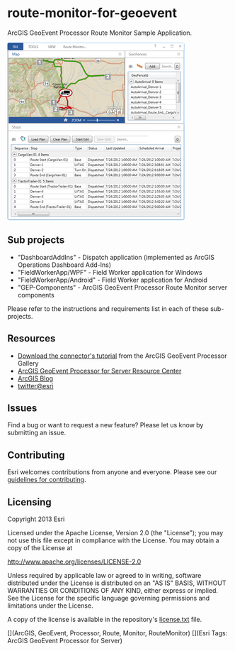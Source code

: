 # route-monitor-for-geoevent

ArcGIS GeoEvent Processor Route Monitor Sample Application.

![App](route-monitor-for-geoevent.png?raw=true)

## Sub projects
* "DashboardAddIns" - Dispatch application (implemented as ArcGIS Operations Dashboard Add-Ins)
* "FieldWorkerApp/WPF" - Field Worker application for Windows
* "FieldWorkerApp/Android" - Field Worker application for Android
* "GEP-Components" - ArcGIS GeoEvent Processor Route Monitor server components

Please refer to the instructions and requirements list in each of these sub-projects.

## Resources

* [Download the connector's tutorial](http://www.arcgis.com/home/item.html?id=???) from the ArcGIS GeoEvent Processor Gallery
* [ArcGIS GeoEvent Processor for Server Resource Center](http://pro.arcgis.com/share/geoevent-processor/)
* [ArcGIS Blog](http://blogs.esri.com/esri/arcgis/)
* [twitter@esri](http://twitter.com/esri)

## Issues

Find a bug or want to request a new feature?  Please let us know by submitting an issue.

## Contributing

Esri welcomes contributions from anyone and everyone. Please see our [guidelines for contributing](https://github.com/esri/contributing).

## Licensing
Copyright 2013 Esri

Licensed under the Apache License, Version 2.0 (the "License");
you may not use this file except in compliance with the License.
You may obtain a copy of the License at

   http://www.apache.org/licenses/LICENSE-2.0

Unless required by applicable law or agreed to in writing, software
distributed under the License is distributed on an "AS IS" BASIS,
WITHOUT WARRANTIES OR CONDITIONS OF ANY KIND, either express or implied.
See the License for the specific language governing permissions and
limitations under the License.

A copy of the license is available in the repository's [license.txt](license.txt?raw=true) file.

[](ArcGIS, GeoEvent, Processor, Route, Monitor, RouteMonitor)
[](Esri Tags: ArcGIS GeoEvent Processor for Server)
